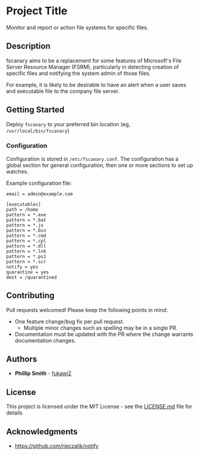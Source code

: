 # Project Title

Monitor and report or action file systems for specific files.

## Description

fscanary aims to be a replacement for some features of Microsoft's File Server
Resource Manager (FSRM), particularly in detecting creation of specific files
and notifying the system admin of those files.

For example, it is likely to be desirable to have an alert when a user saves
and executable file to the company file server.

## Getting Started

Deploy `fscanary` to your preferred bin location (eg, `/usr/local/bin/fscanary`)

### Configuration

Configuration is stored in `/etc/fscanary.conf`. The configuration has a global
section for general configuration, then one or more sections to set up watches.

Example configuration file:

```
email = admin@example.com

[executables]
path = /home
pattern = *.exe
pattern = *.bat
pattern = *.js
pattern = *.bin
pattern = *.cmd
pattern = *.cpl
pattern = *.dll
pattern = *.lnk
pattern = *.ps1
pattern = *.scr
notify = yes
quarantine = yes
dest = /quarantined
```

## Contributing

Pull requests welcomed! Please keep the following points in mind:

* One feature change/bug fix per pull request.
  * Multiple minor changes such as spelling may be in a single PR.
* Documentation must be updated with the PR where the change warrants
  documentation changes.

## Authors

* **Phillip Smith** - [fukawi2](http://phs.id.au)

## License

This project is licensed under the MIT License - see the [LICENSE.md](LICENSE.md) file for details

## Acknowledgments

* https://github.com/rjeczalik/notify
